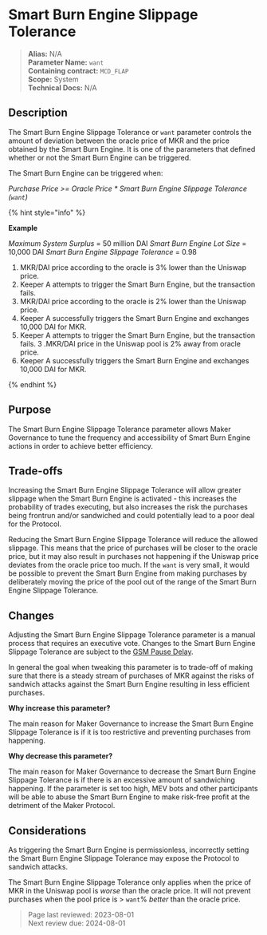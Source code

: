 # Smart Burn Engine Slippage Tolerance

>**Alias:** N/A  
>**Parameter Name:** `want`  
>**Containing contract:** `MCD_FLAP`  
>**Scope:** System  
>**Technical Docs:** N/A  

## Description
The Smart Burn Engine Slippage Tolerance or `want` parameter controls the amount of deviation between the oracle price of MKR and the price obtained by the Smart Burn Engine. It is one of the parameters that defined whether or not the Smart Burn Engine can be triggered.

The Smart Burn Engine can be triggered when:  

_Purchase Price >= Oracle Price * Smart Burn Engine Slippage Tolerance (`want`)_

{% hint style="info" %} 

**Example**

*Maximum System Surplus* = 50 million DAI
*Smart Burn Engine Lot Size* = 10,000 DAI
*Smart Burn Engine Slippage Tolerance* = 0.98

1. MKR/DAI price according to the oracle is 3% lower than the Uniswap price.
2. Keeper A attempts to trigger the Smart Burn Engine, but the transaction fails.
3. MKR/DAI price according to the oracle is 2% lower than the Uniswap price.
4. Keeper A successfully triggers the Smart Burn Engine and exchanges 10,000 DAI for MKR.
2. Keeper A attempts to trigger the Smart Burn Engine, but the transaction fails.
3 .MKR/DAI price in the Uniswap pool is 2% away from oracle price.
4. Keeper A successfully triggers the Smart Burn Engine and exchanges 10,000 DAI for MKR.

{% endhint %}

## Purpose

The Smart Burn Engine Slippage Tolerance parameter allows Maker Governance to tune the frequency and accessibility of Smart Burn Engine actions in order to achieve better efficiency.

## Trade-offs

Increasing the Smart Burn Engine Slippage Tolerance will allow greater slippage when the Smart Burn Engine is activated - this increases the probability of trades executing, but also increases the risk the purchases being frontrun and/or sandwiched and could potentially lead to a poor deal for the Protocol.

Reducing the Smart Burn Engine Slippage Tolerance will reduce the allowed slippage. This means that the price of purchases will be closer to the oracle price, but it may also result in purchases not happening if the Uniswap price deviates from the oracle price too much. If the `want` is very small, it would be possible to prevent the Smart Burn Engine from making purchases by deliberately moving the price of the pool out of the range of the Smart Burn Engine Slippage Tolerance.

## Changes
Adjusting the Smart Burn Engine Slippage Tolerance parameter is a manual process that requires an executive vote. Changes to the Smart Burn Engine Slippage Tolerance are subject to the [GSM Pause Delay](../core/param-gsm-pause-delay.md).

In general the goal when tweaking this parameter is to trade-off of making sure that there is a steady stream of purchases of MKR against the risks of sandwich attacks against the Smart Burn Engine resulting in less efficient purchases.

**Why increase this parameter?**

The main reason for Maker Governance to increase the Smart Burn Engine Slippage Tolerance is if it is too restrictive and preventing purchases from happening.

**Why decrease this parameter?**

The main reason for Maker Governance to decrease the Smart Burn Engine Slippage Tolerance is if there is an excessive amount of sandwiching happening. If the parameter is set too high, MEV bots and other participants will be able to abuse the Smart Burn Engine to make risk-free profit at the detriment of the Maker Protocol.
 
 ## Considerations
 
As triggering the Smart Burn Engine is permissionless, incorrectly setting the Smart Burn Engine Slippage Tolerance may expose the Protocol to sandwich attacks.

The Smart Burn Engine Slippage Tolerance only applies when the price of MKR in the Uniswap pool is *worse* than the oracle price. It will not prevent purchases when the pool price is > `want`% *better* than the oracle price.

>Page last reviewed: 2023-08-01  
>Next review due: 2024-08-01  

